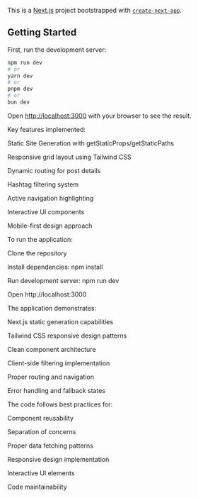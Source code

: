 This is a [Next.js](https://nextjs.org) project bootstrapped with [`create-next-app`](https://github.com/vercel/next.js/tree/canary/packages/create-next-app).

## Getting Started

First, run the development server:

```bash
npm run dev
# or
yarn dev
# or
pnpm dev
# or
bun dev
```
Open [http://localhost:3000](http://localhost:3000) with your browser to see the result.

Key features implemented:

Static Site Generation with getStaticProps/getStaticPaths

Responsive grid layout using Tailwind CSS

Dynamic routing for post details

Hashtag filtering system

Active navigation highlighting

Interactive UI components

Mobile-first design approach

To run the application:

Clone the repository

Install dependencies: npm install

Run development server: npm run dev

Open http://localhost:3000

The application demonstrates:

Next.js static generation capabilities

Tailwind CSS responsive design patterns

Clean component architecture

Client-side filtering implementation

Proper routing and navigation

Error handling and fallback states

The code follows best practices for:

Component reusability

Separation of concerns

Proper data fetching patterns

Responsive design implementation

Interactive UI elements

Code maintainability
